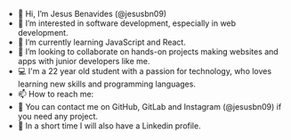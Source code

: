- 👋 Hi, I’m Jesus Benavides (@jesusbn09)
- 👀 I’m interested in software development, especially in web development.
- 🌱 I’m currently learning JavaScript and React.
- 💞️ I’m looking to collaborate on hands-on projects making websites and apps with junior developers like me.
- 💻 I'm a 22 year old student with a passion for technology, who loves learning new skills and programming languages.
- 📫 How to reach me:
- 📩 You can contact me on GitHub, GitLab and Instagram (@jesusbn09) if you need any project.
- 🧾 In a short time I will also have a Linkedin profile.

<!---
jesusbn09/jesusbn09 is a ✨ special ✨ repository because its `README.md` (this file) appears on your GitHub profile.
You can click the Preview link to take a look at your changes.
--->

